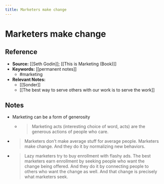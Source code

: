 ```yaml
---
title: Marketers make change
---
```

# Marketers make change
## Reference
- **Source:** [[Seth Godin]]; [[This is Marketing (Book)]]
- **Keywords:** [[permanent notes]]
	- #marketing
- **Relevant Notes:**
	- [[Sonder]]
	- [[The best way to serve others with our work is to serve the work]]
## Notes
- Marketing can be a form of generosity
	- >Marketing acts (interesting choice of word, acts) are the generous actions of people who care.
- >Marketers don’t make average stuff for average people. Marketers make change. And they do it by normalizing new behaviors.
- >Lazy marketers try to buy enrollment with flashy ads. The best marketers earn enrollment by seeking people who want the change being offered. And they do it by connecting people to others who want the change as well. And that change is precisely what marketers seek.
